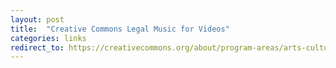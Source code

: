 ```yaml
---
layout: post
title:  "Creative Commons Legal Music for Videos"
categories: links
redirect_to: https://creativecommons.org/about/program-areas/arts-culture/arts-culture-resources/legalmusicforvideos
---
```


